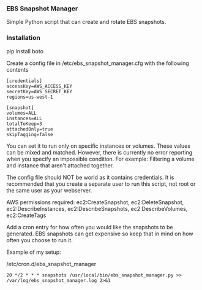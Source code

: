 ### EBS Snapshot Manager

Simple Python script that can create and rotate EBS snapshots.


### Installation

pip install boto

Create a config file in /etc/ebs_snapshot_manager.cfg with the following contents

```
[credentials]
accessKey=AWS_ACCESS_KEY
secretKey=AWS_SECRET_KEY
regions=us-west-1

[snapshot]
volumes=ALL
instances=ALL
totalToKeep=3
attachedOnly=true
skipTagging=false
```

You can set it to run only on specific instances or volumes.  These values can be mixed and matched. However, there is currently no error reporting when you specify an impossible condition.  For example:  Filtering a volume and instance that aren't attached together.

The config file should NOT be world as it contains credentials.  It is recommended that you create a separate user to run this script, not root or the same user as your webserver.

AWS permissions required: ec2:CreateSnapshot, ec2:DeleteSnapshot, ec2:DescribeInstances, ec2:DescribeSnapshots, ec2:DescribeVolumes, ec2:CreateTags

Add a cron entry for how often you would like the snapshots to be generated.  EBS snapshots can get expensive so keep that in mind on how often you choose to run it.

Example of my setup:

/etc/cron.d/ebs_snapshot_manager

```
20 */2 * * * snapshots /usr/local/bin/ebs_snapshot_manager.py >> /var/log/ebs_snapshot_manager.log 2>&1
```


